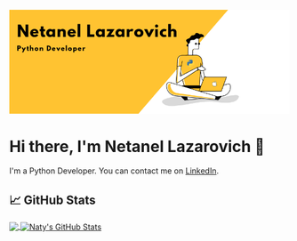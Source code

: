 ![natylaza89](https://raw.githubusercontent.com/natylaza89/natylaza89/main/banner.png)

# Hi there, I'm Netanel Lazarovich 👋
I'm a Python Developer.
You can contact me on [LinkedIn](https://www.linkedin.com/in/natylaza89/).

## 📈 GitHub Stats
<a href="https://github.com/MartinHeinz/MartinHeinz">
  <img align="center" src="https://github-readme-stats.vercel.app/api/top-langs/?username=natylaza89&hide=java,html&theme=midnight-purple" />
</a>
<a href="https://github.com/MartinHeinz/MartinHeinz">
  <img align="center" src="https://github-readme-stats.vercel.app/api?username=natylaza89&show_icons=true&line_height=27&count_private=true&theme=midnight-purple" alt="Naty's GitHub Stats" />
</a>
